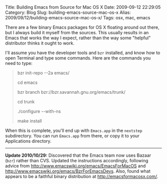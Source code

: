 Title: Building Emacs from Source for Mac OS X
Date: 2009-09-12 22:29:05
Category: Blog
Slug: building-emacs-source-mac-os-x
Alias: 2009/09/12/building-emacs-source-mac-os-x/
Tags: osx, mac, emacs


There are a few binary Emacs packages for OS X floating around out there, but I always build it myself from the sources. This usually results in an Emacs that works the way I expect, rather than the way some "helpful" distributor thinks it ought to work.

I'll assume you have the developer tools and `bzr` installed, and know how to open Terminal and type some commands. Here are the commands you need to type:

> bzr init-repo --2a emacs/
>
> cd emacs
> 
> bzr branch bzr://bzr.savannah.gnu.org/emacs/trunk/
> 
> cd trunk
>
> ./configure --with-ns
> 
> make install

When this is complete, you'll end up with `Emacs.app` in the `nextstep` subdirectory. You can run `Emacs.app` from there, or copy it to your Applications directory.

----

**Update 2010/10/29:** Discovered that the Emacs team now uses Bazaar (`bzr`) rather than CVS. Updated the instructions accordingly, following advice from http://www.emacswiki.org/emacs/EmacsForMacOS and http://www.emacswiki.org/emacs/BzrForEmacsDevs. Also, found what appears to be a faithful binary distribution at http://emacsformacosx.com/.
